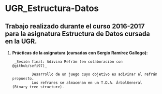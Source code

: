 # UGR_Estructura-Datos
## Trabajo realizado durante el curso 2016-2017 para la asignatura Estructura de Datos cursada en la UGR.

1. **Prácticas de la asignatura (cursadas con Sergio Ramírez Gallego):**

        _Sesión final: Adivina Refrán (en colaboración con @github/sefi97)_
        
                Desarrollo de un juego cuyo objetivo es adivinar el refrán propuesto.
                Los refranes se almacenan en un T.D.A. ÁrbolGeneral (Binary tree structure).
  
